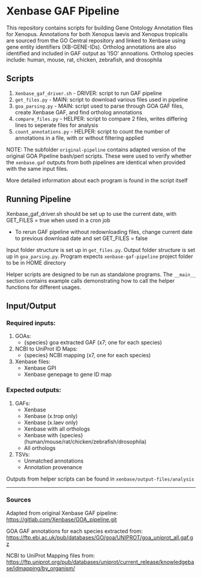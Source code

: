# Xenbase GAF Pipeline
This repository contains scripts for building Gene Ontology Annotation files for Xenopus. Annotations for both Xenopus laevis and Xenopus tropicalis are sourced from the GO Central repository and linked to Xenbase using gene entity identifiers (XB-GENE-IDs). Ortholog annotations are also identified and included in GAF output as 'ISO' annoations. Ortholog species include: human, mouse, rat, chicken, zebrafish, and drosophila

## Scripts
1. `Xenbase_gaf_driver.sh`    - DRIVER: script to run GAF pipeline
2. `get_files.py`             - MAIN: script to download various files used in pipeline
3. `goa_parsing.py`           - MAIN: script used to parse through GOA GAF files, create Xenbase GAF, and find ortholog annotations
4. `compare_files.py`         - HELPER: script to compare 2 files, writes differing lines to seperate files for analysis
5. `count_annotations.py`     - HELPER: script to count the number of annotations in a file, with or without filtering applied

NOTE: The subfolder `original-pipeline` contains adapted version of the original GOA Pipeline bash/perl scripts. These were used to verify whether the `xenbase.gaf` outputs from both pipelines are identical when provided with the same input files.  

More detailed information about each program is found in the script itself

## Running Pipeline
Xenbase_gaf_driver.sh should be set up to use the current date, with GET_FILES = true when used in a cron job  
- To rerun GAF pipeline without redownloading files, change current date to previous download date and set GET_FILES = false  

Input folder structure is set up in `get_files.py`. Output folder structure is set up in `goa_parsing.py`. Program expects `xenbase-gaf-pipeline` project folder to be in HOME directory  

Helper scripts are designed to be run as standalone programs. The `__main__` section contains example calls demonstrating how to call the helper functions for different usages.

## Input/Output

### Required inputs:
1. GOAs:
    - {species} goa extracted GAF (x7; one for each species)
2. NCBI to UniProt ID Maps:
    - {species} NCBI mapping (x7, one for each species)
3. Xenbase files:
    - Xenbase GPI
    - Xenbase genepage to gene ID map

### Expected outputs:
1. GAFs:
    - Xenbase
    - Xenbase (x.trop only)
    - Xenbase (x.laev only)
    - Xenbase with all orthologs
    - Xenbase with {species} (human/mouse/rat/chicken/zebrafish/drosophila)
    - All orthologs
2. TSVs:
    - Unmatched annotations
    - Annotation provenance

Outputs from helper scripts can be found in `xenbase/output-files/analysis`

---
### Sources

Adapted from original Xenbase GAF pipeline:
https://gitlab.com/Xenbase/GOA_pipeline.git

GOA GAF annotations for each species extracted from:
https://ftp.ebi.ac.uk/pub/databases/GO/goa/UNIPROT/goa_uniprot_all.gaf.gz

NCBI to UniProt Mapping files from:
https://ftp.uniprot.org/pub/databases/uniprot/current_release/knowledgebase/idmapping/by_organism/